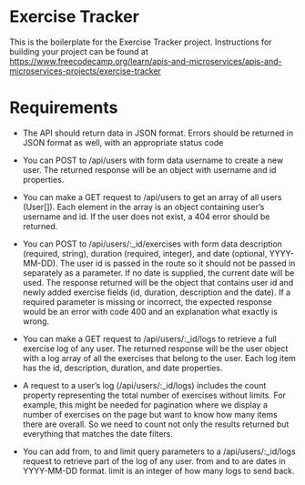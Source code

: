 # Exercise Tracker

This is the boilerplate for the Exercise Tracker project. Instructions for building your project can be found at https://www.freecodecamp.org/learn/apis-and-microservices/apis-and-microservices-projects/exercise-tracker

# Requirements

- The API should return data in JSON format. Errors should be returned in JSON format as well, with an appropriate status code

- You can POST to /api/users with form data username to create a new user. The returned response will be an object with username and id properties.

- You can make a GET request to /api/users to get an array of all users (User[]). Each element in the array is an object containing user’s username and id. If the user does not exist, a 404 error should be returned.

- You can POST to /api/users/:\_id/exercises with form data description (required, string), duration (required, integer), and date (optional, YYYY-MM-DD). The user id is passed in the route so it should not be passed in separately as a parameter. If no date is supplied, the current date will be used. The response returned will be the object that contains user id and newly added exercise fields (id, duration, description and the date). If a required parameter is missing or incorrect, the expected response would be an error with code 400 and an explanation what exactly is wrong.

- You can make a GET request to /api/users/:\_id/logs to retrieve a full exercise log of any user. The returned response will be the user object with a log array of all the exercises that belong to the user. Each log item has the id, description, duration, and date properties.

- A request to a user’s log (/api/users/:\_id/logs) includes the count property representing the total number of exercises without limits. For example, this might be needed for pagination where we display a number of exercises on the page but want to know how many items there are overall. So we need to count not only the results returned but everything that matches the date filters.

- You can add from, to and limit query parameters to a /api/users/:\_id/logs request to retrieve part of the log of any user. from and to are dates in YYYY-MM-DD format. limit is an integer of how many logs to send back.
